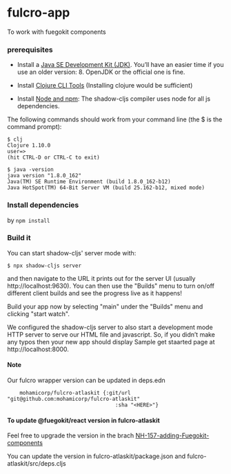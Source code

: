 # fulcro-app
To work with fuegokit components


### prerequisites
- Install a [Java SE Development Kit (JDK)](https://clojure.org/guides/getting_started). You’ll have an easier time if you use an older version: 8. OpenJDK or the official one is fine.

- Install [Clojure CLI Tools](https://clojure.org/guides/getting_started) (Installing clojure would be sufficient)

- Install [Node and npm](https://nodejs.org/en/): The shadow-cljs compiler uses node for all js dependencies.

The following commands should work from your command line (the $ is the command prompt):

    $ clj
    Clojure 1.10.0
    user=>
    (hit CTRL-D or CTRL-C to exit)

    $ java -version
    java version "1.8.0_162"
    Java(TM) SE Runtime Environment (build 1.8.0_162-b12)
    Java HotSpot(TM) 64-Bit Server VM (build 25.162-b12, mixed mode)
    
### Install dependencies
by `npm install`

### Build it
You can start shadow-cljs' server mode with:

    $ npx shadow-cljs server
and then navigate to the URL it prints out for the server UI (usually http://localhost:9630).
You can then use the "Builds" menu to turn on/off different client builds and see the progress live as it happens!

Build your app now by selecting "main" under the "Builds" menu and clicking "start watch".

We configured the shadow-cljs server to also start a development mode HTTP server to serve our HTML file and javascript.
So, if you didn’t make any typos then your new app should display Sample get staarted page at http://localhost:8000.

#### Note
Our fulcro wrapper version can be updated in deps.edn

        mohamicorp/fulcro-atlaskit {:git/url "git@github.com:mohamicorp/fulcro-atlaskit"
                                       :sha "<HERE>"}

#### To update @fuegokit/react version in fulcro-atlaskit
Feel free to upgrade the version in the brach [NH-157-adding-Fuegokit-components](https://github.com/mohamicorp/fulcro-atlaskit/tree/feature/NH-157-adding-Fuegokit-components)

You can update the version in fulcro-atlaskit/package.json and fulcro-atlaskit/src/deps.cljs
